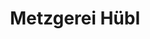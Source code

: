 ---
title: "Metzgerei Hübl"
url: /augsburg/metzgerei-huebl-buergermeister-aurnhammer-strasse/
shop: Metzgerei
---
